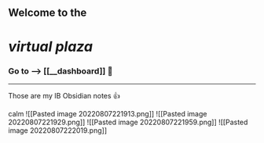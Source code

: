 ## Welcome to the
# *virtual plaza*
### Go to --> [[__dashboard]] 👀
***
Those are my IB Obsidian notes 👍

calm
![[Pasted image 20220807221913.png]]
![[Pasted image 20220807221929.png]]
![[Pasted image 20220807221959.png]]
![[Pasted image 20220807222019.png]]